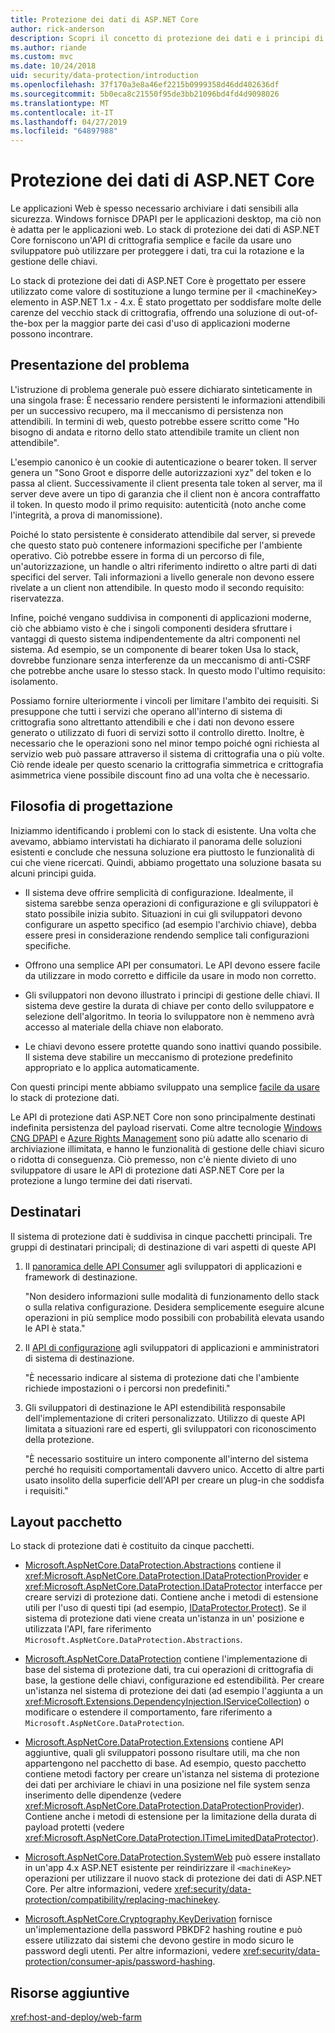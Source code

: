 ```yaml
---
title: Protezione dei dati di ASP.NET Core
author: rick-anderson
description: Scopri il concetto di protezione dei dati e i principi di progettazione di ASP.NET Core Data Protection API.
ms.author: riande
ms.custom: mvc
ms.date: 10/24/2018
uid: security/data-protection/introduction
ms.openlocfilehash: 37f170a3e8a46ef2215b0999358d46dd402636df
ms.sourcegitcommit: 5b0eca8c21550f95de3bb21096bd4fd4d9098026
ms.translationtype: MT
ms.contentlocale: it-IT
ms.lasthandoff: 04/27/2019
ms.locfileid: "64897988"
---
```

# <a name="aspnet-core-data-protection"></a>Protezione dei dati di ASP.NET Core

Le applicazioni Web è spesso necessario archiviare i dati sensibili alla sicurezza. Windows fornisce DPAPI per le applicazioni desktop, ma ciò non è adatta per le applicazioni web. Lo stack di protezione dei dati di ASP.NET Core forniscono un'API di crittografia semplice e facile da usare uno sviluppatore può utilizzare per proteggere i dati, tra cui la rotazione e la gestione delle chiavi.

Lo stack di protezione dei dati di ASP.NET Core è progettato per essere utilizzato come valore di sostituzione a lungo termine per il &lt;machineKey&gt; elemento in ASP.NET 1.x - 4.x. È stato progettato per soddisfare molte delle carenze del vecchio stack di crittografia, offrendo una soluzione di out-of-the-box per la maggior parte dei casi d'uso di applicazioni moderne possono incontrare.

## <a name="problem-statement"></a>Presentazione del problema

L'istruzione di problema generale può essere dichiarato sinteticamente in una singola frase: È necessario rendere persistenti le informazioni attendibili per un successivo recupero, ma il meccanismo di persistenza non attendibili. In termini di web, questo potrebbe essere scritto come "Ho bisogno di andata e ritorno dello stato attendibile tramite un client non attendibile".

L'esempio canonico è un cookie di autenticazione o bearer token. Il server genera un "Sono Groot e disporre delle autorizzazioni xyz" del token e lo passa al client. Successivamente il client presenta tale token al server, ma il server deve avere un tipo di garanzia che il client non è ancora contraffatto il token. In questo modo il primo requisito: autenticità (noto anche come l'integrità, a prova di manomissione).

Poiché lo stato persistente è considerato attendibile dal server, si prevede che questo stato può contenere informazioni specifiche per l'ambiente operativo. Ciò potrebbe essere in forma di un percorso di file, un'autorizzazione, un handle o altri riferimento indiretto o altre parti di dati specifici del server. Tali informazioni a livello generale non devono essere rivelate a un client non attendibile. In questo modo il secondo requisito: riservatezza.

Infine, poiché vengano suddivisa in componenti di applicazioni moderne, ciò che abbiamo visto è che i singoli componenti desidera sfruttare i vantaggi di questo sistema indipendentemente da altri componenti nel sistema. Ad esempio, se un componente di bearer token Usa lo stack, dovrebbe funzionare senza interferenze da un meccanismo di anti-CSRF che potrebbe anche usare lo stesso stack. In questo modo l'ultimo requisito: isolamento.

Possiamo fornire ulteriormente i vincoli per limitare l'ambito dei requisiti. Si presuppone che tutti i servizi che operano all'interno di sistema di crittografia sono altrettanto attendibili e che i dati non devono essere generato o utilizzato di fuori di servizi sotto il controllo diretto. Inoltre, è necessario che le operazioni sono nel minor tempo poiché ogni richiesta al servizio web può passare attraverso il sistema di crittografia una o più volte. Ciò rende ideale per questo scenario la crittografia simmetrica e crittografia asimmetrica viene possibile discount fino ad una volta che è necessario.

## <a name="design-philosophy"></a>Filosofia di progettazione

Iniziammo identificando i problemi con lo stack di esistente. Una volta che avevamo, abbiamo intervistati ha dichiarato il panorama delle soluzioni esistenti e conclude che nessuna soluzione era piuttosto le funzionalità di cui che viene ricercati. Quindi, abbiamo progettato una soluzione basata su alcuni principi guida.

* Il sistema deve offrire semplicità di configurazione. Idealmente, il sistema sarebbe senza operazioni di configurazione e gli sviluppatori è stato possibile inizia subito. Situazioni in cui gli sviluppatori devono configurare un aspetto specifico (ad esempio l'archivio chiave), debba essere presi in considerazione rendendo semplice tali configurazioni specifiche.

* Offrono una semplice API per consumatori. Le API devono essere facile da utilizzare in modo corretto e difficile da usare in modo non corretto.

* Gli sviluppatori non devono illustrato i principi di gestione delle chiavi. Il sistema deve gestire la durata di chiave per conto dello sviluppatore e selezione dell'algoritmo. In teoria lo sviluppatore non è nemmeno avrà accesso al materiale della chiave non elaborato.

* Le chiavi devono essere protette quando sono inattivi quando possibile. Il sistema deve stabilire un meccanismo di protezione predefinito appropriato e lo applica automaticamente.

Con questi principi mente abbiamo sviluppato una semplice [facile da usare](xref:security/data-protection/using-data-protection) lo stack di protezione dati.

Le API di protezione dati ASP.NET Core non sono principalmente destinati indefinita persistenza del payload riservati. Come altre tecnologie [Windows CNG DPAPI](https://msdn.microsoft.com/library/windows/desktop/hh706794%28v=vs.85%29.aspx) e [Azure Rights Management](/rights-management/) sono più adatte allo scenario di archiviazione illimitata, e hanno le funzionalità di gestione delle chiavi sicuro o ridotta di conseguenza. Ciò premesso, non c'è niente divieto di uno sviluppatore di usare le API di protezione dati ASP.NET Core per la protezione a lungo termine dei dati riservati.

## <a name="audience"></a>Destinatari

Il sistema di protezione dati è suddivisa in cinque pacchetti principali. Tre gruppi di destinatari principali; di destinazione di vari aspetti di queste API

1. Il [panoramica delle API Consumer](xref:security/data-protection/consumer-apis/overview) agli sviluppatori di applicazioni e framework di destinazione.

   "Non desidero informazioni sulle modalità di funzionamento dello stack o sulla relativa configurazione. Desidera semplicemente eseguire alcune operazioni in più semplice modo possibili con probabilità elevata usando le API è stata."

2. Il [API di configurazione](xref:security/data-protection/configuration/overview) agli sviluppatori di applicazioni e amministratori di sistema di destinazione.

   "È necessario indicare al sistema di protezione dati che l'ambiente richiede impostazioni o i percorsi non predefiniti."

3. Gli sviluppatori di destinazione le API estendibilità responsabile dell'implementazione di criteri personalizzato. Utilizzo di queste API limitata a situazioni rare ed esperti, gli sviluppatori con riconoscimento della protezione.

   "È necessario sostituire un intero componente all'interno del sistema perché ho requisiti comportamentali davvero unico. Accetto di altre parti usato insolito della superficie dell'API per creare un plug-in che soddisfa i requisiti."

## <a name="package-layout"></a>Layout pacchetto

Lo stack di protezione dati è costituito da cinque pacchetti.

* [Microsoft.AspNetCore.DataProtection.Abstractions](https://www.nuget.org/packages/Microsoft.AspNetCore.DataProtection.Abstractions/) contiene il <xref:Microsoft.AspNetCore.DataProtection.IDataProtectionProvider> e <xref:Microsoft.AspNetCore.DataProtection.IDataProtector> interfacce per creare servizi di protezione dati. Contiene anche i metodi di estensione utili per l'uso di questi tipi (ad esempio, [IDataProtector.Protect](xref:Microsoft.AspNetCore.DataProtection.DataProtectionCommonExtensions.Protect*)). Se il sistema di protezione dati viene creata un'istanza in un' posizione e utilizzata l'API, fare riferimento `Microsoft.AspNetCore.DataProtection.Abstractions`.

* [Microsoft.AspNetCore.DataProtection](https://www.nuget.org/packages/Microsoft.AspNetCore.DataProtection/) contiene l'implementazione di base del sistema di protezione dati, tra cui operazioni di crittografia di base, la gestione delle chiavi, configurazione ed estendibilità. Per creare un'istanza nel sistema di protezione dei dati (ad esempio l'aggiunta a un <xref:Microsoft.Extensions.DependencyInjection.IServiceCollection>) o modificare o estendere il comportamento, fare riferimento a `Microsoft.AspNetCore.DataProtection`.

* [Microsoft.AspNetCore.DataProtection.Extensions](https://www.nuget.org/packages/Microsoft.AspNetCore.DataProtection.Extensions/) contiene API aggiuntive, quali gli sviluppatori possono risultare utili, ma che non appartengono nel pacchetto di base. Ad esempio, questo pacchetto contiene metodi factory per creare un'istanza nel sistema di protezione dei dati per archiviare le chiavi in una posizione nel file system senza inserimento delle dipendenze (vedere <xref:Microsoft.AspNetCore.DataProtection.DataProtectionProvider>). Contiene anche i metodi di estensione per la limitazione della durata di payload protetti (vedere <xref:Microsoft.AspNetCore.DataProtection.ITimeLimitedDataProtector>).

* [Microsoft.AspNetCore.DataProtection.SystemWeb](https://www.nuget.org/packages/Microsoft.AspNetCore.DataProtection.SystemWeb/) può essere installato in un'app 4.x ASP.NET esistente per reindirizzare il `<machineKey>` operazioni per utilizzare il nuovo stack di protezione dei dati di ASP.NET Core. Per altre informazioni, vedere <xref:security/data-protection/compatibility/replacing-machinekey>.

* [Microsoft.AspNetCore.Cryptography.KeyDerivation](https://www.nuget.org/packages/Microsoft.AspNetCore.Cryptography.KeyDerivation/) fornisce un'implementazione della password PBKDF2 hashing routine e può essere utilizzato dai sistemi che devono gestire in modo sicuro le password degli utenti. Per altre informazioni, vedere <xref:security/data-protection/consumer-apis/password-hashing>.

## <a name="additional-resources"></a>Risorse aggiuntive

<xref:host-and-deploy/web-farm>
